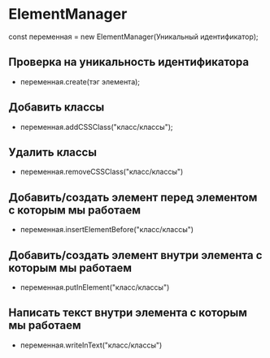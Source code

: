 
#  ElementManager 
 const переменная = new ElementManager(Уникальный идентификатор); 
## Проверка на уникальность идентификатора
- переменная.create(тэг элемента);
## Добавить классы
- переменная.addCSSClass("класс/классы"); 
## Удалить классы
- переменная.removeCSSClass("класс/классы")
## Добавить/создать элемент перед элементом с которым мы работаем
- переменная.insertElementBefore("класс/классы")
## Добавить/создать элемент внутри элемента с которым мы работаем
- переменная.putInElement("класс/классы")
## Написать текст внутри элемента с которым мы работаем
- переменная.writeInText("класс/классы")

